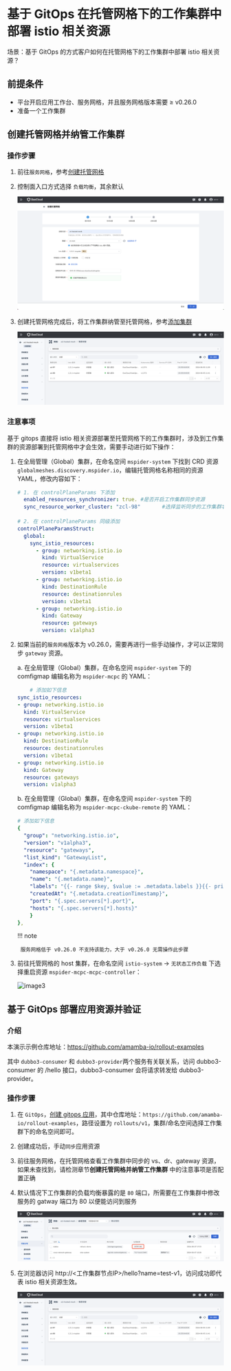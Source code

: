 # 基于 GitOps 在托管网格下的工作集群中部署 istio 相关资源

场景：基于 GitOps 的方式客户如何在托管网格下的工作集群中部署 istio 相关资源？

## 前提条件

- 平台开启应用工作台、服务网格，并且服务网格版本需要 ≥ v0.26.0
- 准备一个工作集群

## 创建托管网格并纳管工作集群

### 操作步骤

1. 前往`服务网格`，参考[创建托管网格](../../mspider/user-guide/service-mesh/README.md)

2. 控制面入口方式选择 `负载均衡`，其余默认

    ![image5](../images/istio1.png)

3. 创建托管网格完成后，将工作集群纳管至托管网格，参考[添加集群](../../mspider/user-guide/cluster-management/join-clus.md)

    ![image4](../images/isito2.png)

### 注意事项

基于 gitops 直接将 istio 相关资源部署至托管网格下的工作集群时，涉及到工作集群的资源部署到托管网格中才会生效，需要手动进行如下操作：

1. 在全局管理（Global）集群，在命名空间 `mspider-system` 下找到 CRD 资源 `globalmeshes.discovery.mspider.io`，编辑托管网格名称相同的资源 YAML，修改内容如下：

    ```yaml
    # 1. 在 controlPlaneParams 下添加
      enabled_resources_synchronizer: true. #是否开启工作集群同步资源
      sync_resource_worker_cluster: "zcl-98"       #选择监听同步的工作集群名称
 
    # 2. 在 controlPlaneParams 同级添加
    controlPlaneParamsStruct:
      global:
        sync_istio_resources:
          - group: networking.istio.io
            kind: VirtualService
            resource: virtualservices
            version: v1beta1
          - group: networking.istio.io
            kind: DestinationRule
            resource: destinationrules
            version: v1beta1
          - group: networking.istio.io
            kind: Gateway
            resource: gateways
            version: v1alpha3   

    ```

2. 如果当前的`服务网格`版本为 v0.26.0，需要再进行一些手动操作，才可以正常同步 `gateway` 资源。

    a.  在全局管理（Global）集群，在命名空间 `mspider-system` 下的 comfigmap 编辑名称为 `mspider-mcpc` 的 YAML：

    ```yaml
        # 添加如下信息
    sync_istio_resources:
    - group: networking.istio.io
      kind: VirtualService
      resource: virtualservices
      version: v1beta1
    - group: networking.istio.io
      kind: DestinationRule
      resource: destinationrules
      version: v1beta1
    - group: networking.istio.io
      kind: Gateway
      resource: gateways
      version: v1alpha3
    ```

     b.  在全局管理（Global）集群，在命名空间 `mspider-system` 下的 comfigmap 编辑名称为 `mspider-mcpc-ckube-remote` 的 YAML：

    ```yaml
    # 添加如下信息        
    {
      "group": "networking.istio.io",
      "version": "v1alpha3",
      "resource": "gateways",
      "list_kind": "GatewayList",
      "index": {
        "namespace": "{.metadata.namespace}",
        "name": "{.metadata.name}",
        "labels": "{{- range $key, $value := .metadata.labels }}{{- print $key \"=\" $value | quote }},{{- end -}}",
        "createdAt": "{.metadata.creationTimestamp}",
        "port": "{.spec.servers[*].port}",
        "hosts": "{.spec.servers[*].hosts}"
        }
    },
    ```

    !!! note

        服务网格低于 v0.26.0 不支持该能力，大于 v0.26.0 无需操作此步骤

3. 前往托管网格的 host 集群，在命名空间 `istio-system` -> `无状态工作负载` 下选择重启资源 `mspider-mcpc-mcpc-controller`：

    ![image3](../images/istio·.png)

## 基于 GitOps 部署应用资源并验证

### 介绍

本演示示例仓库地址：https://github.com/amamba-io/rollout-examples

其中 `dubbo3-consumer` 和 `dubbo3-provider`两个服务有关联关系，访问 dubbo3-consumer 的 /hello 接口，dubbo3-consumer 会将请求转发给 dubbo3-provider。

### 操作步骤

1. 在 `GitOps`，[创建 gitops 应用](../user-guide/gitops/create-argo-cd.md)，其中仓库地址：`https://github.com/amamba-io/rollout-examples`，路径设置为 `rollouts/v1`，集群/命名空间选择工作集群下的命名空间即可。

2. 创建成功后，手动`同步`应用资源

3. 前往服务网格，在托管网格查看工作集群中同步的 vs、dr、gateway 资源，如果未查找到，请检测章节**创建托管网格并纳管工作集群** 中的注意事项是否配置正确

4. 默认情况下工作集群的负载均衡暴露的是 `80` 端口，所需要在工作集群中修改服务的 gatway 端口为 80 以便能访问到服务

    ![image2](../images/istio4.png)

5. 在浏览器访问 http://<工作集群节点IP>/hello?name=test-v1，访问成功即代表 istio 相关资源生效。

    ![image1](../images/isito2.png)

